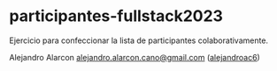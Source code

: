 # participantes-fullstack2023
Ejercicio para confeccionar la lista de participantes colaborativamente.

Alejandro Alarcon <alejandro.alarcon.cano@gmail.com> ([alejandroac6](https://github.com/alejandroac6))
